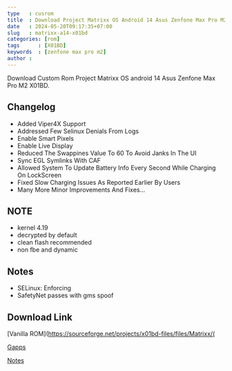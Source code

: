 ```yaml
---
type   : cusrom
title  : Download Project Matrixx OS Android 14 Asus Zenfone Max Pro M2
date   : 2024-05-20T09:17:35+07:00
slug   : matrixx-a14-x01bd
categories: [rom]
tags      : [X01BD]
keywords  : [zenfone max pro m2]
author : 
---
```


Download Custom Rom Project Matrixx OS android 14 Asus Zenfone Max Pro M2 X01BD.

## Changelog
- Added Viper4X Support
- Addressed Few Selinux Denials From Logs
- Enable Smart Pixels
- Enable Live Display
- Reduced The Swappines Value To 60 To Avoid Janks In The UI
- Sync EGL Symlinks With CAF
- Allowed System To Update Battery Info Every Second While Charging On LockScreen
- Fixed Slow Charging Issues As Reported Earlier By Users
- Many More Minor Improvements And Fixes...

## NOTE
- kernel 4.19
- decrypted by default
- clean flash recommended
- non fbe and dynamic

## Notes
- SELinux: Enforcing
- SafetyNet passes with gms spoof

## Download Link
[Vanilla ROM](https://sourceforge.net/projects/x01bd-files/files/Matrixx/(

[Gapps](https://sourceforge.net/projects/x01bd-files/files/Matrixx/Matrixx-v10.3.0-COMMUNITY-X01BD-Gapps-20240210.zip/download)


[Notes](https://telegra.ph/Notes-02-11-6)

